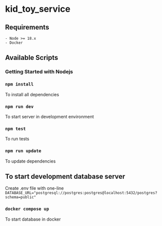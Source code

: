 # kid_toy_service

## Requirements
    - Node >= 18.x
    - Docker

## Available Scripts

### Getting Started with Nodejs

### `npm install`
To install all dependencies

### `npm run dev`
To start server in development environment

### `npm test`
To run tests

### `npm run update`
To update dependencies

## To start development database server
Create .env file with one-line 
`DATABASE_URL="postgresql://postgres:postgres@localhost:5432/postgres?schema=public"`

### `docker compose up`
To start database in docker